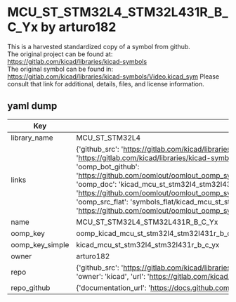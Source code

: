 # MCU_ST_STM32L4_STM32L431R_B_C_Yx by arturo182  
This is a harvested standardized copy of a symbol from github.  
The original project can be found at:  
https://gitlab.com/kicad/libraries/kicad-symbols  
The original symbol can be found in:
https://gitlab.com/kicad/libraries/kicad-symbols/Video.kicad_sym
Please consult that link for additional, details, files, and license information.  
## yaml dump  
| Key | Value |  
| --- | --- |  
| library_name | MCU_ST_STM32L4 |  
| links | {'github_src': 'https://gitlab.com/kicad/libraries/kicad-symbols/Video.kicad_sym', 'github_src_repo': 'https://gitlab.com/kicad/libraries/kicad-symbols', 'oomp_bot': 'kicad_mcu_st_stm32l4_stm32l431r_b_c_yx/working', 'oomp_bot_github': 'https://github.com/oomlout/oomlout_oomp_symbol_bot/tree/main/kicad_mcu_st_stm32l4_stm32l431r_b_c_yx/working', 'oomp_doc': 'kicad_mcu_st_stm32l4_stm32l431r_b_c_yx/working', 'oomp_doc_github': 'https://github.com/oomlout/oomlout_oomp_symbol_doc/tree/main/kicad_mcu_st_stm32l4_stm32l431r_b_c_yx/working', 'oomp_src_flat': 'symbols_flat/kicad_mcu_st_stm32l4_stm32l431r_b_c_yx/working', 'oomp_src_flat_github': 'https://github.com/oomlout/oomlout_oomp_symbol_src/tree/main/kicad_mcu_st_stm32l4_stm32l431r_b_c_yx/working'} |  
| name | MCU_ST_STM32L4_STM32L431R_B_C_Yx |  
| oomp_key | oomp_kicad_mcu_st_stm32l4_stm32l431r_b_c_yx |  
| oomp_key_simple | kicad_mcu_st_stm32l4_stm32l431r_b_c_yx |  
| owner | arturo182 |  
| repo | {'github_src': 'https://gitlab.com/kicad/libraries/kicad-symbols/Video.kicad_sym', 'name': 'libraries/kicad-symbols', 'owner': 'kicad', 'url': 'https://gitlab.com/kicad/libraries/kicad-symbols'} |  
| repo_github | {'documentation_url': 'https://docs.github.com/rest/repos/repos#get-a-repository', 'message': 'Not Found'} |  

